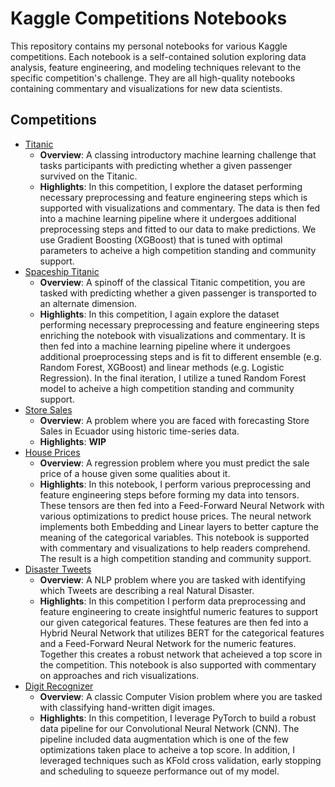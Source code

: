 # Kaggle Competitions Notebooks

This repository contains my personal notebooks for various Kaggle competitions. Each notebook is a self-contained solution exploring data analysis, feature engineering, and modeling techniques relevant to the specific competition's challenge. They are all high-quality notebooks containing commentary and visualizations for new data scientists.

## Competitions

- [Titanic](https://www.kaggle.com/code/adends/xgboost-for-titanic-competition)
  - **Overview**: A classing introductory machine learning challenge that tasks participants with predicting whether a given passenger survived on the Titanic.
  - **Highlights**: In this competition, I explore the dataset performing necessary preprocessing and feature engineering steps which is supported with visualizations and commentary. The data is then fed into a machine learning pipeline where it undergoes additional preprocessing steps and fitted to our data to make predictions. We use Gradient Boosting (XGBoost) that is tuned with optimal parameters to acheive a high competition standing and community support.
- [Spaceship Titanic](https://www.kaggle.com/code/adends/spaceship-titanic-competition-w-ensemble-methods)
  - **Overview**: A spinoff of the classical Titanic competition, you are tasked with predicting whether a given passenger is transported to an alternate dimension. 
  - **Highlights**: In this competition, I again explore the dataset performing necessary preprocessing and feature engineering steps enriching the notebook with visualizations and commentary. It is then fed into a machine learning pipeline where it undergoes additional proeprocessing steps and is fit to different ensemble (e.g. Random Forest, XGBoost) and linear methods (e.g. Logistic Regression). In the final iteration, I utilize a tuned Random Forest model to acheive a high competition standing and community support.
- [Store Sales](NONE)
  - **Overview**: A problem where you are faced with forecasting Store Sales in Ecuador using historic time-series data.
  - **Highlights**: **WIP**
- [House Prices](https://www.kaggle.com/code/adends/neural-network-with-embeddings-for-house-prices)
  - **Overview**: A regression problem where you must predict the sale price of a house given some qualities about it.
  - **Highlights**: In this notebook, I perform various preprocessing and feature engineering steps before forming my data into tensors. These tensors are then fed into a Feed-Forward Neural Network with various optimizations to predict house prices. The neural network implements both Embedding and Linear layers to better capture the meaning of the categorical variables. This notebook is supported with commentary and visualizations to help readers comprehend. The result is a high competition standing and community support.
- [Disaster Tweets](https://www.kaggle.com/code/adends/commentary-on-bert-with-pytorch)
  - **Overview**: A NLP problem where you are tasked with identifying which Tweets are describing a real Natural Disaster.
  - **Highlights**: In this competition I perform data preprocessing and feature engineering to create insightful numeric features to support our given categorical features. These features are then fed into a Hybrid Neural Network that utilizes BERT for the categorical features and a Feed-Forward Neural Network for the numeric features. Together this creates a robust network that acheieved a top score in the competition. This notebook is also supported with commentary on approaches and rich visualizations.
- [Digit Recognizer](https://www.kaggle.com/code/adends/digit-recognizer-with-pytorch)
  - **Overview**: A classic Computer Vision problem where you are tasked with classifying hand-written digit images.
  - **Highlights**: In this competition, I leverage PyTorch to build a robust data pipeline for our Convolutional Neural Network (CNN). The pipeline included data augmentation which is one of the few optimizations taken place to acheive a top score. In addition, I leveraged techniques such as KFold cross validation, early stopping and scheduling to squeeze performance out of my model. 



